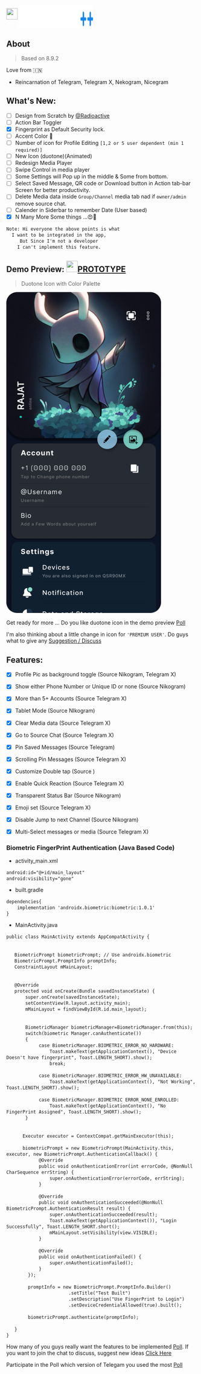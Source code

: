 # <img src="https://github.com/Coolboyrajat/Flaticons/blob/main/svg/Star%202.svg" height="30" width="30" /><img align="center" src="TeleGram ++.svg" height="60" width="200" />

## About 
>Based on 8.9.2

Love from 🇮🇳
- Reincarnation of Telegram, Telegram X, Nekogram, Nicegram 

## What's New:

- [ ] Design from Scratch by [@Radioactive](https://github.com/Coolboyrajat)
- [ ] Action Bar Toggler
- [x] Fingerprint as Default Security lock.
- [ ] Accent Color 🎨
- [ ] Number of icon for Profile Editing `[1,2 or 5 user dependent (min 1 required)]`
- [ ] New Icon (duotone)(Animated)
- [ ] Redesign Media Player 
- [ ] Swipe Control in media player 
- [ ] Some Settings will Pop up in the middle & Some from bottom.
- [ ] Select Saved Message, QR code or Download button in Action tab-bar Screen for better productivity. 
- [ ] Delete Media data inside `Group/Channel` media tab nad if `owner/admin` remove source chat.
- [ ] Calender in Siderbar to remember Date (User based)
- [x] N Many More Some things ...😍🥳

```
Note: Hi everyone the above points is what 
  I want to be integrated in the app,
     But Since I'm not a developer 
    I can't implement this feature.
```

## Demo Preview: <img src="https://github.com/Coolboyrajat/Flaticons/blob/main/svg/Star%202.svg" height="30" width="30" />[PROTOTYPE](https://www.figma.com/proto/4OuObhrp6NOdEuZ1c1UGBy/Telegram?node-id=645%3A74&scaling=min-zoom&page-id=0%3A1&starting-point-node-id=645%3A74)
>Duotone Icon with Color Palette

<img src="Screenshot.png" height="850" width="410" />

Get ready for more ... Do you like duotone icon in the demo preview [Poll]()

I'm also thinking about a little change in icon for `'PREMIUM USER'`. Do guys what to give any [Suggestion / Discuss]()


## Features:

- [x] Profile Pic as background toggle (Source Nikogram, Telegram X)
- [x] Show either Phone Number or Unique ID or none (Source Nikogram)
- [x] More than 5+ Accounts (Source Telegram X)
- [x] Tablet Mode (Source NIkogram)
- [x] Clear Media data (Source Telegram X)
- [x] Go to Source Chat (Source Telegram X)
- [x] Pin Saved Messages (Source Telegram)
- [x] Scrolling Pin Messages (Source Telegram X)
- [x] Customize Double tap (Source )
- [x] Enable Quick Reaction (Source Telegram X)
- [x] Transparent Status Bar (Source Nikogram)
- [x] Emoji set (Source Telegram X)
- [x] Disable Jump to next Channel (Source Nikogram)
- [x] Multi-Select messages or media (Source Telegram X)


### Biometric FingerPrint Authentication (Java Based Code)

- activity_main.xml
```
android:id="@+id/main_layout"
android:visibility="gone"
```

- built.gradle
```
dependencies{
    implementation 'androidx.biometric:biometric:1.0.1'
}
```

- MainActivity.java
```
public class MainActivity extends AppCompatActivity {
    

   BiometricPrompt biometricPrompt; // Use androidx.biometric
   BiometricPrompt.PromptInfo promptInfo;
   ConstraintLayout mMainLayout;


   @Override
   protected void onCreate(Bundle savedInstanceState) {
       super.onCreate(savedInstanceState);
       setContentView(R.layout.activity_main);
       mMainLayout = findViewById(R.id.main_layout);


       BiometricManager biometricManager=BiometricManager.from(this);
       switch(biometric Manager.canAuthenticate())
       {
            case BiometricManager.BIOMETRIC_ERROR_NO_HARDWARE:
                Toast.makeText(getApplicationContext(), "Device Doesn't have fingerprint", Toast.LENGTH_SHORT).show();
                break;

            case BiometricManager.BIOMETRIC_ERROR_HW_UNAVAILABLE:
                Toast.makeText(getApplicationContext(), "Not Working", Toast.LENGTH_SHORT).show();

            case BiometricManager.BIOMETRIC ERROR_NONE_ENROLLED:
                Toast.makeText(getApplicationContext(), "No FingerPrint Assigned", Toast.LENGTH_SHORT).show();
       }

       
      Executor executor = ContextCompat.getMainExecutor(this);

      biometricPrompt = new BiometricPrompt(MainActivity.this, executor, new BiometricPrompt.AuthenticationCallback() {
            @Override
            public void onAuthenticationError(int errorCode, @NonNull CharSequence errString) {
                super.onAuthenticationError(errorCode, errString);
            }

            @Override
            public void onAuthenticationSucceeded(@NonNull BiometricPrompt.AuthenticationResult result) {
                super.onAuthenticationSucceeded(result);
                Toast.makeText(getApplicationContext()), "Login Successfully", Toast.LENGTH_SHORT.short();
                mMainLayout.setVisibility(view.VISIBLE);
            }

            @Override
            public void onAuthenticationFailed() {
                super.onAuthenticationFailed();
            }
        });

        promptInfo = new BiometricPrompt.PromptInfo.Builder()
                       .setTitle("Test Built")
                       .setDescription("Use FingerPrint to Login")
                       .setDeviceCredentialAllowed(true).built();

        biometricPrompt.authenticate(promptInfo);

   }  
}
```

How many of you guys really want the features to be implemented [Poll](). If you want to join the chat to discuss, suggest new ideas [Click Here]() 

Participate in the Poll which version of Telegam you used the most [Poll]()
